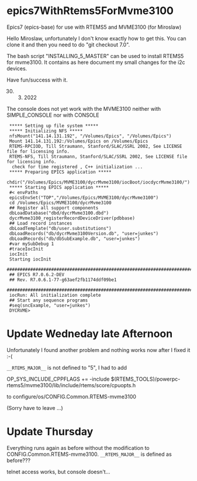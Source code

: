 # epics7WithRtems5ForMvme3100
Epics7 (epics-base) for use with RTEMS5 and MVME3100 (for Miroslaw)


Hello Miroslaw,
unfortunately I don't know exactly how to get this. You can clone it and then you need to do
"git checkout 7.0".

The bash script "INSTALLING_5_MASTER" can be used to install RTEMS5 for mvme3100. It contains as 
here document my small changes for the i2c devices.

Have fun/success with it.

30. 3. 2022

The console does not yet work with the MVME3100 neither with SIMPLE_CONSOLE nor with CONSOLE
```
 ***** Setting up file system *****
 ***** Initializing NFS *****
 nfsMount("141.14.131.192", "/Volumes/Epics", "/Volumes/Epics")
 Mount 141.14.131.192:/Volumes/Epics on /Volumes/Epics
 RTEMS-RPCIOD, Till Straumann, Stanford/SLAC/SSRL 2002, See LICENSE file for licensing info.
 RTEMS-NFS, Till Straumann, Stanford/SLAC/SSRL 2002, See LICENSE file for licensing info.
  check for time registered , C++ initialization ...
 ***** Preparing EPICS application *****
 chdir("/Volumes/Epics/MVME3100/dycrMvme3100/iocBoot/iocdycrMvme3100/")
 ***** Starting EPICS application *****
 #< envPaths
 epicsEnvSet("TOP","/Volumes/Epics/MVME3100/dycrMvme3100")
 cd /Volumes/Epics/MVME3100/dycrMvme3100
 ## Register all support components
 dbLoadDatabase("dbd/dycrMvme3100.dbd")
 dycrMvme3100_registerRecordDeviceDriver(pdbbase)
 ## Load record instances
 dbLoadTemplate("db/user.substitutions")
 dbLoadRecords("db/dycrMvme3100Version.db", "user=junkes")
 dbLoadRecords("db/dbSubExample.db", "user=junkes")
 #var mySubDebug 1
 #traceIocInit
 iocInit
 Starting iocInit
 ############################################################################
 ## EPICS R7.0.6.2-DEV
 ## Rev. R7.0.6.1-77-g63aef2fb1174ddf09be1
 ############################################################################
 iocRun: All initialization complete
 ## Start any sequence programs
 #seq(sncExample, "user=junkes")
 DYCRVME>
```

# Update Wedneday late Afternoon

Unfortunately I found another problem and nothing works now after I fixed it :-(

 `__RTEMS_MAJOR__` is not defined to "5", I had to add
 
 OP_SYS_INCLUDE_CPPFLAGS += -include $(RTEMS_TOOLS)/powerpc-rtems5/mvme3100/lib/include/rtems/score/cpuopts.h
 
 to configure/os/CONFIG.Common.RTEMS-mvme3100
 
 (Sorry have to leave ...)
 
 # Update Thursday
 
 Everything runs again as before without the modification to CONFIG.Common.RTEMS-mvme3100.
 `__RTEMS_MAJOR__` is defined as before???
 
 telnet access works, but console doesn't...
 
